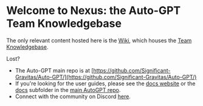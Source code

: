 # Welcome to Nexus: the Auto-GPT Team Knowledgebase

The only relevant content hosted here is the [Wiki](https://github.com/Significant-Gravitas/Nexus/wiki), which houses the [Team Knowledgebase](https://github.com/Significant-Gravitas/Nexus/wiki).

Lost?
- The Auto-GPT main repo is at [https://github.com/Significant-Gravitas/Auto-GPT/](https://github.com/Significant-Gravitas/Auto-GPT/)
- If you're looking for the user guides, please see the [docs website](https://docs.agpt.co/) or the [docs](https://github.com/Significant-Gravitas/Auto-GPT/tree/master/docs) subfolder in the [main AutoGPT repo](https://github.com/Significant-Gravitas/Auto-GPT/).
- Connect with the community on Discord [here](https://discord.gg/autogpt).
